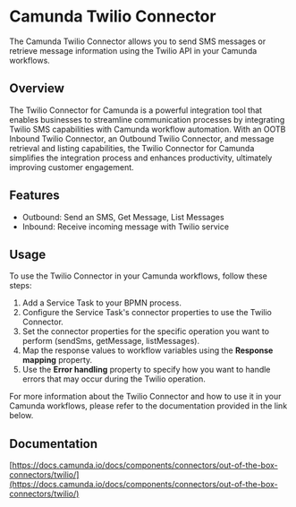 # Camunda Twilio Connector

The Camunda Twilio Connector allows you to send SMS messages or retrieve message information using the Twilio API in your Camunda workflows.

## Overview

The Twilio Connector for Camunda is a powerful integration tool that enables businesses to streamline communication processes by integrating Twilio SMS capabilities with Camunda workflow automation. With an OOTB Inbound Twilio Connector, an Outbound Twilio Connector, and message retrieval and listing capabilities, the Twilio Connector for Camunda simplifies the integration process and enhances productivity, ultimately improving customer engagement.

## Features

- Outbound: Send an SMS, Get Message, List Messages
- Inbound: Receive incoming message with Twilio service

## Usage

To use the Twilio Connector in your Camunda workflows, follow these steps:

1. Add a Service Task to your BPMN process.
2. Configure the Service Task's connector properties to use the Twilio Connector.
3. Set the connector properties for the specific operation you want to perform (sendSms, getMessage, listMessages).
4. Map the response values to workflow variables using the **Response mapping** property.
5. Use the **Error handling** property to specify how you want to handle errors that may occur during the Twilio operation.

For more information about the Twilio Connector and how to use it in your Camunda workflows, please refer to the documentation provided in the link below.

## Documentation

[https://docs.camunda.io/docs/components/connectors/out-of-the-box-connectors/twilio/](https://docs.camunda.io/docs/components/connectors/out-of-the-box-connectors/twilio/)
